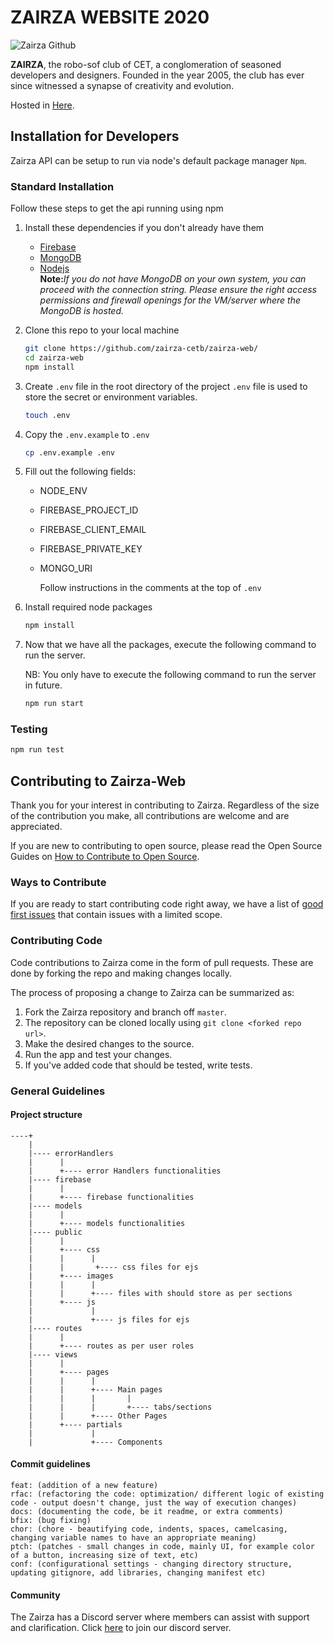 # ZAIRZA WEBSITE 2020

![Zairza Github](https://raw.githubusercontent.com/zairza-cetb/zairza-web/main/assets/images/Zairzalogo.webp)

<strong>ZAIRZA</strong>, the robo-sof club of CET, a conglomeration of seasoned developers and designers. 
Founded in the year 2005, the club has ever since witnessed a synapse of creativity and evolution.

Hosted in [Here](https://zairza.in). 
## Installation for Developers 

Zairza API can be setup to run via node's default package manager `Npm`.

### Standard Installation

Follow these steps to get the api running using npm

1. Install these dependencies if you don't already have them
   - [Firebase](https://firebase.google.com/docs/web/setup) 
   - [MongoDB](https://docs.mongodb.com/manual/administration/install-community/)
   - [Nodejs](https://nodejs.org/en/)<br>
   <strong>Note:</strong><em>If you do not have MongoDB on your own system, you can proceed with the connection string. Please ensure the right access permissions and firewall openings for the VM/server where the MongoDB is hosted.</em>
2. Clone this repo to your local machine

   ```sh
   git clone https://github.com/zairza-cetb/zairza-web/
   cd zairza-web
   npm install
   ```

3. Create `.env` file in the root directory of the project
   `.env` file is used to store the secret or environment variables.

   ```sh
   touch .env
   ```

4. Copy the `.env.example` to `.env`
   
   ```sh
   cp .env.example .env
   ```

5. Fill out the following fields:

   - NODE_ENV
   - FIREBASE_PROJECT_ID
   - FIREBASE_CLIENT_EMAIL
   - FIREBASE_PRIVATE_KEY
   - MONGO_URI

     Follow instructions in the comments at the top of `.env`

6. Install required node packages

   ```sh
   npm install
   ```

7. Now that we have all the packages, execute the following command to run the server.

   NB: You only have to execute the following command to run the server in future.

   ```sh
   npm run start
   ```

### Testing

```sh
npm run test
```
## Contributing to Zairza-Web
Thank you for your interest in contributing to Zairza. Regardless of the size of the contribution you make, all contributions are welcome and are appreciated. 

If you are new to contributing to open source, please read the Open Source Guides on [How to Contribute to Open Source](https://opensource.guide/how-to-contribute/).

### Ways to Contribute
If you are ready to start contributing code right away, we have a list of [good first issues](https://github.com/zairza-cetb/zairza-web/issues/labels/good%20first%20issue) that contain issues with a limited scope. 


### Contributing Code
Code contributions to Zairza come in the form of pull requests. These are done by forking the repo and making changes locally. 

The process of proposing a change to Zairza can be summarized as:
1. Fork the Zairza repository and branch off `master`.
1. The repository can be cloned locally using `git clone <forked repo url>`.
1. Make the desired changes to the  source.
1. Run the app and test your changes.
1. If you've added code that should be tested, write tests.

### General Guidelines

#### Project structure

```
----+
    |
    |---- errorHandlers
    |      |
    |      +---- error Handlers functionalities 
    |---- firebase
    |      | 
    |      +---- firebase functionalities
    |---- models
    |      |
    |      +---- models functionalities
    |---- public
    |      |
    |      +---- css 
    |      |      |
    |      |       +---- css files for ejs
    |      +---- images
    |      |      |
    |      |      +---- files with should store as per sections
    |      +---- js
    |             |
    |             +---- js files for ejs
    |---- routes
    |      |
    |      +---- routes as per user roles
    |---- views
    |      | 
    |      +---- pages
    |      |      | 
    |      |      +---- Main pages
    |      |      |       |  
    |      |      |       +---- tabs/sections
    |      |      +---- Other Pages
    |      +---- partials
    |             |  
    |             +---- Components 
```

#### Commit guidelines

```
feat: (addition of a new feature)
rfac: (refactoring the code: optimization/ different logic of existing code - output doesn't change, just the way of execution changes)
docs: (documenting the code, be it readme, or extra comments)
bfix: (bug fixing)
chor: (chore - beautifying code, indents, spaces, camelcasing, changing variable names to have an appropriate meaning)
ptch: (patches - small changes in code, mainly UI, for example color of a button, increasing size of text, etc)
conf: (configurational settings - changing directory structure, updating gitignore, add libraries, changing manifest etc)
```

#### Community
The Zairza has a Discord server where members can assist with support and clarification. Click [here](https://discord.gg/csncy9BaHv) to join our discord server.

